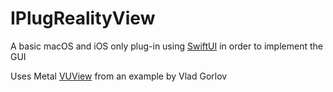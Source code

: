 # IPlugRealityView

A basic macOS and iOS only plug-in using [SwiftUI](https://developer.apple.com/xcode/swiftui/) in order to implement the GUI

Uses Metal [VUView](https://dev.to/vgorloff/using-swiftui-and-metal-in-audiounit-v3-plug-in-4n07) from an example by Vlad Gorlov
